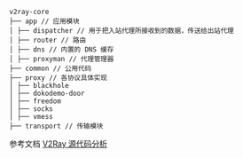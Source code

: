 ```
v2ray-core  
├── app // 应用模块  
│ ├── dispatcher // 用于把入站代理所接收到的数据，传送给出站代理  
│ ├── router // 路由  
│ ├── dns // 内置的 DNS 缓存  
│ ├── proxyman // 代理管理器  
├── common // 公用代码  
├── proxy // 各协议具体实现  
│ ├── blackhole  
│ ├── dokodemo-door  
│ ├── freedom  
│ ├── socks  
│ ├── vmess  
├── transport // 传输模块
```


参考文档
[V2Ray 源代码分析](https://medium.com/@jarvisgally/v2ray-%E6%BA%90%E4%BB%A3%E7%A0%81%E5%88%86%E6%9E%90-b4f8db55b0f6)